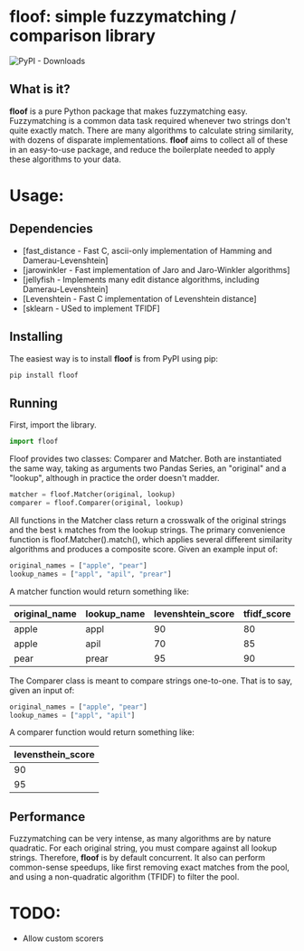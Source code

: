 # floof: simple fuzzymatching / comparison library
![PyPI - Downloads](https://img.shields.io/pypi/dm/floof)

## What is it?

**floof** is a pure Python package that makes fuzzymatching easy. Fuzzymatching is a common data task
required whenever two strings don't quite exactly match. There are many algorithms to calculate
string similarity, with dozens of disparate implementations. **floof** aims to collect all of these
in an easy-to-use package, and reduce the boilerplate needed to apply these algorithms to your
data.

# Usage:

## Dependencies

- [fast_distance - Fast C, ascii-only implementation of Hamming and Damerau-Levenshtein]
- [jarowinkler - Fast implementation of Jaro and Jaro-Winkler algorithms]
- [jellyfish - Implements many edit distance algorithms, including Damerau-Levenshtein]
- [Levenshtein - Fast C implementation of Levenshtein distance]
- [sklearn - USed to implement TFIDF]

## Installing

The easiest way is to install **floof** is from PyPI using pip:

```sh
pip install floof
```

## Running

First, import the library.

```python
import floof
```

Floof provides two classes: Comparer and Matcher. Both are instantiated the same way, taking as
arguments two Pandas Series, an "original" and a "lookup", although in practice the order doesn't
madder.

```python
matcher = floof.Matcher(original, lookup)
comparer = floof.Comparer(original, lookup)
```

All functions in the Matcher class return a crosswalk of the original strings and the best ``k`` matches
from the lookup strings. The primary convenience function is floof.Matcher().match(), which
applies several different similarity algorithms and produces a composite score. Given an example
input of:

```python
original_names = ["apple", "pear"]
lookup_names = ["appl", "apil", "prear"]
```

A matcher function would return something like:

| original_name 	| lookup_name 	| levenshtein_score 	| tfidf_score 	| final_score 	|
|---------------	|-------------	|-------------------	|-------------	|-------------	|
| apple         	| appl        	| 90                	| 80          	| 85          	|
| apple         	| apil        	| 70                	| 85          	| 77.5        	|
| pear          	| prear       	| 95                	| 90          	| 92.5        	|

The Comparer class is meant to compare strings one-to-one. That is to say, given an input of:

```python
original_names = ["apple", "pear"]
lookup_names = ["appl", "apil"]
```

A comparer function would return something like:

| levensthein_score |
|-------------------|
| 90                |
| 95                |

## Performance

Fuzzymatching can be very intense, as many algorithms are by nature quadratic. For each original string,
you must compare against all lookup strings. Therefore, **floof** is by default concurrent. It also
can perform common-sense speedups, like first removing exact matches from the pool, and using a non-quadratic
algorithm (TFIDF) to filter the pool.

# TODO:

* Allow custom scorers